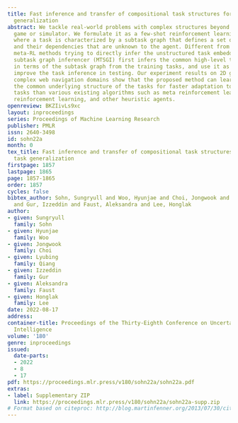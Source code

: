 ```yaml
---
title: Fast inference and transfer of compositional task structures for few-shot task
  generalization
abstract: We tackle real-world problems with complex structures beyond the pixel-based
  game or simulator. We formulate it as a few-shot reinforcement learning problem
  where a task is characterized by a subtask graph that defines a set of subtasks
  and their dependencies that are unknown to the agent. Different from the previous
  meta-RL methods trying to directly infer the unstructured task embedding, our multi-task
  subtask graph inferencer (MTSGI) first infers the common high-level task structure
  in terms of the subtask graph from the training tasks, and use it as a prior to
  improve the task inference in testing. Our experiment results on 2D grid-world and
  complex web navigation domains show that the proposed method can learn and leverage
  the common underlying structure of the tasks for faster adaptation to the unseen
  tasks than various existing algorithms such as meta reinforcement learning, hierarchical
  reinforcement learning, and other heuristic agents.
openreview: BKZIivLs9xc
layout: inproceedings
series: Proceedings of Machine Learning Research
publisher: PMLR
issn: 2640-3498
id: sohn22a
month: 0
tex_title: Fast inference and transfer of compositional task structures for few-shot
  task generalization
firstpage: 1857
lastpage: 1865
page: 1857-1865
order: 1857
cycles: false
bibtex_author: Sohn, Sungryull and Woo, Hyunjae and Choi, Jongwook and Qiang, Lyubing
  and Gur, Izzeddin and Faust, Aleksandra and Lee, Honglak
author:
- given: Sungryull
  family: Sohn
- given: Hyunjae
  family: Woo
- given: Jongwook
  family: Choi
- given: Lyubing
  family: Qiang
- given: Izzeddin
  family: Gur
- given: Aleksandra
  family: Faust
- given: Honglak
  family: Lee
date: 2022-08-17
address:
container-title: Proceedings of the Thirty-Eighth Conference on Uncertainty in Artificial
  Intelligence
volume: '180'
genre: inproceedings
issued:
  date-parts:
  - 2022
  - 8
  - 17
pdf: https://proceedings.mlr.press/v180/sohn22a/sohn22a.pdf
extras:
- label: Supplementary ZIP
  link: https://proceedings.mlr.press/v180/sohn22a/sohn22a-supp.zip
# Format based on citeproc: http://blog.martinfenner.org/2013/07/30/citeproc-yaml-for-bibliographies/
---
```

